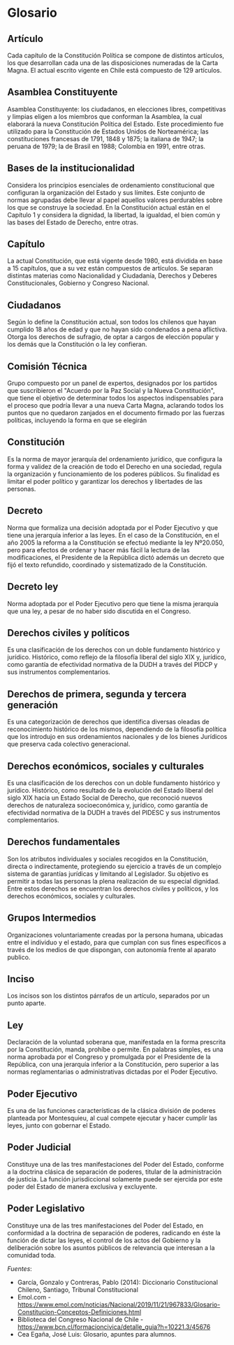 # Glosario

## Artículo

Cada capítulo de la Constitución Política se compone de distintos artículos, los que desarrollan cada una de las disposiciones numeradas de la Carta Magna. El actual escrito vigente en Chile está compuesto de 129 artículos.

## Asamblea Constituyente

Asamblea Constituyente: los ciudadanos, en elecciones libres, competitivas y limpias eligen a los miembros que conforman la Asamblea, la cual elaborará la nueva Constitución Política del Estado. Este procedimiento fue utilizado para la Constitución de Estados Unidos de Norteamérica; las constituciones francesas de 1791, 1848 y 1875; la italiana de 1947; la peruana de 1979; la de Brasil en 1988; Colombia en 1991, entre otras.

## Bases de la institucionalidad

Considera los principios esenciales de ordenamiento constitucional que configuran la organización del Estado y sus límites. Este conjunto de normas agrupadas debe llevar al papel aquellos valores perdurables sobre los que se construye la sociedad. En la Constitución actual están en el Capítulo 1 y considera la dignidad, la libertad, la igualdad, el bien común y las bases del Estado de Derecho, entre otras.

## Capítulo
La actual Constitución, que está vigente desde 1980, está dividida en base a 15 capítulos, que a su vez están compuestos de artículos. Se separan distintas materias como Nacionalidad y Ciudadanía, Derechos y Deberes Constitucionales, Gobierno y Congreso Nacional.

## Ciudadanos

Según lo define la Constitución actual, son todos los chilenos que hayan cumplido 18 años de edad y que no hayan sido condenados a pena aflictiva. Otorga los derechos de sufragio, de optar a cargos de elección popular y los demás que la Constitución o la ley confieran.

## Comisión Técnica

Grupo compuesto por un panel de expertos, designados por los partidos que suscribieron el "Acuerdo por la Paz Social y la Nueva Constitución", que tiene el objetivo de determinar todos los aspectos indispensables para el proceso que podría llevar a una nueva Carta Magna, aclarando todos los puntos que no quedaron zanjados en el documento firmado por las fuerzas políticas, incluyendo la forma en que se elegirán

## Constitución

Es la norma de mayor jerarquía del ordenamiento jurídico, que configura la forma y validez de la creación de todo el Derecho en una sociedad, regula la organización y funcionamiento de los poderes públicos. Su finalidad es limitar el poder político y garantizar los derechos y libertades de las personas.

## Decreto

Norma que formaliza una decisión adoptada por el Poder Ejecutivo y que tiene una jerarquía inferior a las leyes. En el caso de la Constitución, en el año 2005 la reforma a la Constitución se efectuó mediante la ley Nº20.050, pero para efectos de ordenar y hacer más fácil la lectura de las modificaciones, el Presidente de la República dictó además un decreto que fijó el texto refundido, coordinado y sistematizado de la Constitución.

## Decreto ley

Norma adoptada por el Poder Ejecutivo pero que tiene la misma jerarquía que una ley, a pesar de no haber sido discutida en el Congreso. 

## Derechos civiles y políticos

Es una clasificación de los derechos con un doble fundamento histórico y jurídico. Histórico, como reflejo de la filosofía liberal del siglo XIX y, jurídico, como garantía de efectividad normativa de la DUDH a través del PIDCP y sus instrumentos complementarios.

## Derechos de primera, segunda y tercera generación

Es una categorización de derechos que identifica diversas oleadas de reconocimiento histórico de los mismos, dependiendo de la filosofía política que los introdujo en sus ordenamientos nacionales y de los bienes Jurídicos que preserva cada colectivo generacional.

## Derechos económicos, sociales y culturales

Es una clasificación de los derechos con un doble fundamento histórico y jurídico. Histórico, como resultado de la evolución del Estado liberal del siglo XIX hacia un Estado Social de Derecho, que reconoció nuevos derechos de naturaleza socioeconómica y, jurídico, como garantía de efectividad normativa de la DUDH a través del PIDESC y sus instrumentos complementarios.

## Derechos fundamentales

Son los atributos individuales y sociales recogidos en la Constitución, directa o indirectamente, protegiendo su ejercicio a través de un complejo sistema de garantías jurídicas y limitando al Legislador. Su objetivo es permitir a todas las personas la plena realización de su especial dignidad. Entre estos derechos se encuentran los derechos civiles y políticos, y los derechos económicos, sociales y culturales.

## Grupos Intermedios

Organizaciones voluntariamente creadas por la persona humana, ubicadas entre el individuo y el estado, para que cumplan con sus fines específicos a través de los medios de que dispongan, con autonomía frente al aparato publico.

## Inciso

Los incisos son los distintos párrafos de un artículo, separados por un punto aparte.

## Ley

Declaración de la voluntad soberana que, manifestada en la forma prescrita por la Constitución, manda, prohíbe o permite. En palabras simples, es una norma aprobada por el Congreso y promulgada por el Presidente de la República, con una jerarquía inferior a la Constitución, pero superior a las normas reglamentarias o administrativas dictadas por el Poder Ejecutivo.

## Poder Ejecutivo

Es una de las funciones características de la clásica división de poderes planteada por Montesquieu, al cual compete ejecutar y hacer cumplir las leyes, junto con gobernar el Estado.

## Poder Judicial

Constituye una de las tres manifestaciones del Poder del Estado, conforme a la doctrina clásica de separación de poderes, titular de la administración de justicia. La función jurisdiccional solamente puede ser ejercida por este poder del Estado de manera exclusiva y excluyente.

## Poder Legislativo

Constituye una de las tres manifestaciones del Poder del Estado, en conformidad a la doctrina de separación de poderes, radicando en éste la función de dictar las leyes, el control de los actos del Gobierno y la deliberación sobre los asuntos públicos de relevancia que interesan a la comunidad toda.

*Fuentes*:
- García, Gonzalo y Contreras, Pablo (2014): Diccionario Constitucional Chileno, Santiago, Tribunal Constitucional
- Emol.com - https://www.emol.com/noticias/Nacional/2019/11/21/967833/Glosario-Constitucion-Conceptos-Definiciones.html
- Biblioteca del Congreso Nacional de Chile - https://www.bcn.cl/formacioncivica/detalle_guia?h=10221.3/45676
- Cea Egaña, José Luis: Glosario, apuntes para alumnos.
